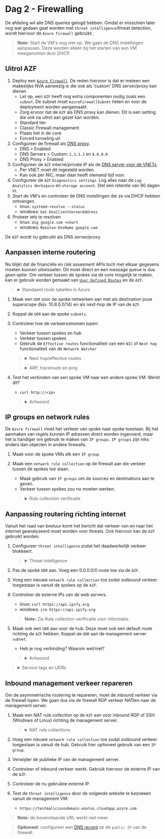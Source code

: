# Dag 2 - Firewalling

De afdeling wil alle DNS queries gelogd hebben. Omdat er misschien later nog wat gedaan gaat worden met `threat intelligence`/threat detection, wordt hiervoor de `Azure Firewall` gebruikt.

> **Note:** Start de VM's nog niet op. We gaan de DNS instellingen aanpassen. Deze worden alleen bij het starten van een VM meegenomen door DHCP.

## Uitrol AZF
1. Deploy een [`Azure Firewall`](https://docs.microsoft.com/en-us/azure/firewall/overview). De reden hiervoor is dat er meteen een makkelijke NVA aanwezig is die ook als 'custom' DNS server/proxy kan dienen
    * Let op, een `AZF` heeft nog extra componenten nodig zoals een `subnet`. De subnet moet `AzureFirewallSubnet` heten en voor de deployment worden aangemaakt.
    * Zorg ervoor dat de `AZF` als DNS proxy kan dienen. Dit is een setting die ook na uitrol aan gezet kan worden.
    * Standard tier
    * Classic Firewall management
    * Plaats het in de core
    * Forced tunneling uit
1. Configureer de firewall als [DNS proxy](https://docs.microsoft.com/en-us/azure/firewall/dns-settings).
    * DNS > Enabled
    * DNS Servers > Custom: `1.1.1.1` en `8.8.8.8`
    * DNS Proxy > Enabled
1. Configureer de `AZF` interne/private IP als de [DNS server voor de VNETs](https://docs.microsoft.com/en-us/azure/virtual-network/manage-virtual-network#change-dns-servers).
    * Per VNET moet dit ingesteld worden.
    * Kan ook per NIC, maar daar heeft niemand tijd voor.
1. Configureer de `AZF` `Diagnostics settings`. Log alles naar de `Log Analytics Workspace` en `storage account`. Stel een retentie van 90 dagen in.
1. Start de VM's en controleer de DNS instellingen die ze via DHCP hebben ontvangen.
    * linux: `systemd-resolve --status`
    * windows: `Get-DnsClientServerAddress`
1. Probeer iets te resolven
    * linux: `dig google.com +short`
    * windows: `Resolve-DnsName google.com`

De `AZF` wordt nu gebruikt als DNS server/proxy.

## Aanpassen interne routering

Nu blijkt dat de financiële en risk assesment APIs toch met elkaar gegevens moeten kunnen uitwisselen. Dit moet direct en een message queue is dus geen optie. Om verkeer tussen de spokes via de core mogelijk te maken, kan er gebruik worden gemaakt van [`User Defined Routes`](https://docs.microsoft.com/en-us/azure/virtual-network/manage-route-table) en de `AZF`.

> <details><summary>Standaard route tabellen in Azure</summary>
>
> Azure `virtual networks` hebben [standaard een null route](https://docs.microsoft.com/en-us/azure/virtual-network/virtual-networks-udr-overview#default) staan voor een deel van de RFC1918 prefixes (10.0.0.0/8, 192.168.0.0/16) en de RFC6598 prefix (100.64.0.0/10). Door een `address space` toe te voegen worden specifiekere routes aangemaakt en de route tabel overschreven.
>
> Directe `VNET peers` voegen elkaars `address spaces` toe. Geleerde routes worden echter niet doorgegeven aan andere peers. Dit betekent dat spoke A geen routes leert naar spoke B via het core netwerk. Zelfs met een `user defined route` werkt dit niet. 

</details>

1. Maak een `UDR` voor de spoke netwerken aan met als destination jouw superscope (bijv. 10.8.0.0/14) en als next-hop de IP van de `AZF`.
1. Koppel de `UDR` aan de spoke `subnets`.
1. Controleer hoe de verkeersstromen lopen:
    * Verkeer tussen spokes en hub
    * Verkeer tussen spokes
    * Gebruik de `Effective routes` functionaliteit van een `NIC` of `Next hop` functionaliteit van de `Network Watcher`

    > <details><summary>Next hop/effective routes</summary>
    >
    > De [`Next hop`](https://docs.microsoft.com/en-us/azure/network-watcher/network-watcher-next-hop-overview) functionaliteit van de `Network Watcher` of de `Effective routes` functionaliteit van een `NIC` geeft informatie over waar verkeer van een VM naartoe gaat. Gebruik dit om verkeersstromen te verifieren.

    </details>

    > <details><summary>ARP, traceroute en ping</summary>
    >
    > Azure virtual networking is geen standaard netwerken. Het is allemaal nep. Layer 1 en 2 bestaan niet. Pakketten worden van de ene `NIC` naar een andere `NIC` gekopieerd. De default gateway bestaat dus niet echt en is alleen aanwezig zodat VMs normaal functioneren.
    >
    > Controleer de ARP tabel. Hier zie je dat de MAC-adres van de default gateway opvallend is. De gateway is ook niet te pingen. Verder werkt traceroute niet zoals je verwacht. In een `VNET` laat de traceroute alle default gateways niet zien. `network virtual appliances` zijn wel zichtbaar.

    </details>

1. Test het verbinden van een spoke VM naar een andere spoke VM. Werkt dit?
    * `curl http://<ip>`

    > <details><summary>Antwoord</summary>
    >
    > Dit werkt nog niet, omdat de AZF niet een router, maar een firewall is. Het verkeer moet dus worden toegestaan.

    </details>

## IP groups en network rules

De `Azure Firewall` moet het verkeer van spoke naar spoke toestaan. Bij het aanmaken van regels kunnen IP adressen direct worden ingevoerd, maar het is handiger om gebruik te maken van `IP groups`. `IP groups` zijn niks anders dan objecten in andere firewalls.

1. Maak voor de spoke VMs elk een `IP group`.
1. Maak een `network rule collection` op de firewall aan die verkeer tussen de spokes toe staan.
    * Maak gebruik van `IP groups` om de sources en destinations aan te geven.
    * Verkeer tussen spokes zou nu moeten werken.

    > <details><summary>Rule collection verificatie</summary>
    >
    > De `Azure Firewall` heeft geen optie om te controleren of verkeer is toegestaan. Er moet dus in de logs worden gedoken. Als de `diagnostics settings` geconfigureerd zijn met een `Log Analytics Workspace`, kan gebruik worden gemaakt van de [`Logs` functionaliteit](https://docs.microsoft.com/en-us/azure/firewall/firewall-diagnostics#view-and-analyze-the-activity-log) van een `AZF` om toegestane en gedropte verkeer te bekijken.
    >
    > Ten tijde van schrijven is het bekijken van de logs in de `portal` vervelend. Met de integratie met Azure Sentinel krijgt Azure eindelijk een [single pane of glass](https://docs.microsoft.com/en-us/azure/firewall/firewall-workbook) voor netwerk verkeer. Dit valt echter buiten de lab en is nog in preview.

    </details>

## Aanpassing routering richting internet

Vanuit het raad van bestuur komt het bericht dat verkeer van en naar het internet geanalyseerd moet worden voor threats. Ook hiervoor kan de `AZF` gebruikt worden.

1. Configureer `threat intelligence` zodat het daadwerkelijk verkeer blokkeert.
    
    > <details><summary>Threat intelligence</summary>
    >
    > `Threat intelligence` staat standaard aan op de `firewall`, maar in de alerting modus. Dit kan aangepast worden naar `none` of `alert and block`. De alerts worden weggeschreven naar de `Log Analytics Workspace`.

    </details>

1. Pas de spoke `UDR` aan. Voeg een 0.0.0.0/0 route toe via de `AZF`.
1. Voeg een nieuwe `network rule collection` toe zodat outbound verkeer toegestaan is vanuit de spokes op de `AZF`. 
1. Controleer de externe IPs van de web servers.
    * linux: `curl https://api.ipify.org`
    * windows: `irm https://api.ipify.org`
    > **Note:** Zie Rule collection verificatie voor informatie.
1. Maak ook een `UDR` aan voor de hub. Deze moet ook een default route richting de `AZF` hebben. Koppel de `UDR` aan de management server `subnet`.
    * Heb je nog verbinding? Waarom wel/niet?

    > <details><summary>Antwoord</summary>
    >
    > Er is sprake van asymetrische routering. Verkeer komt binnen via de [PIP]('' "Public IP"), maar gaat langs de AZF naar buiten. 
    >
    > De `AZF` doet [automatisch SNAT](https://docs.microsoft.com/en-us/azure/firewall/snat-private-range) voor destination IPs buiten RFC1918.

    </details>

> <details><summary>Service tags en UDRs</summary>
>
> `Service tags` zijn lijsten van IP adressen die een dienst kan gebruiken. De lijst wordt bijgehouden door Microsoft. `Service tags` zijn te gebruiken in `network security groups` en `Azure Firewalls`.
> 
> `User defined routes` vallen buiten de boot. Dit onhandig, omdat bepaalde Azure diensten specifieke routes nodig hebben voor management verkeer. `Service tags` zijn ten tijden van schrijven wel in preview. Wanneer deze uitkomen, versimpelen deze de `UDR` configuratie.

</details>

## Inbound management verkeer repareren

Om de asymmetrische routering te repareren, moet de inbound verkeer via de firewall lopen. We gaan dus via de firewall RDP verkeer NATten naar de management server.

1. Maak een NAT rule collection op de `AZF` aan voor inbound RDP of SSH (Windows of Linux) richting de management server.

    > <details><summary>NAT rule collections</summary>
    >
    > `NAT rule collections` maken onder water voor elke match een [tijdelijke `network rule` aan](https://docs.microsoft.com/en-us/azure/firewall/rule-processing#nat-rules). Hierdoor is het niet nodig om handmatig `network rules` te genereren.

    </details>

1. Voeg een nieuwe `network rule collection` toe zodat outbound verkeer toegestaan is vanuit de hub. Gebruik hier optioneel gebruik van een `IP group`.
1. Verwijder de publieke IP van de management server.
1. Controleer of inbound verkeer werkt. Gebruik hiervoor de externe IP van de `AZF`.
1. Controleer de nu gebruikte externe IP.
1. Test de `threat intelligence` door de volgende website te bezoeken vanuit de management VM:
    * `https://testmaliciousdomain.eastus.cloudapp.azure.com`

> **Note:** de bovenstaande URL werkt niet meer.

> **Optioneel:** configureer een [DNS record](https://docs.microsoft.com/en-us/azure/virtual-network/public-ip-addresses#dns-hostname-resolution) op de `public IP` van de firewall.
